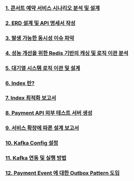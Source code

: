 ### [1. 콘서트 예약 서비스 시나리오 분석 및 설계](https://github.com/JlnHyeok/Concert/blob/main/docs/step5.md)

### [2. ERD 설계 및 API 명세서 작성](https://github.com/JlnHyeok/Concert/blob/main/docs/step6.md)

### [3. 발생 가능한 동시성 이슈 파악](https://github.com/JlnHyeok/Concert/blob/main/docs/step11.md)

### [4. 성능 개선을 위한 Redis 기반의 캐싱 및 로직 이관 분석](https://github.com/JlnHyeok/Concert/edit/main/docs/step13.md)

### [5. 대기열 시스템 로직 이관 및 설계](https://github.com/JlnHyeok/Concert/edit/main/docs/step14.md)

### [6. Index 란?](https://github.com/JlnHyeok/Concert/blob/main/docs/step15-1.md)

### [7. Index 최적화 보고서](https://github.com/JlnHyeok/Concert/blob/main/docs/step15-2.md)

### [8. Payment API 외부 테스트 서버 생성](https://github.com/JlnHyeok/Concert/blob/main/docs/step16-1.md)

### [9. 서비스 확장에 따른 설계 보고서](https://github.com/JlnHyeok/Concert/blob/main/docs/step16-2.md)

### [10. Kafka Config 설정](https://github.com/JlnHyeok/Concert/blob/main/docs/step17-1.md)

### [11. Kafka 연동 및 실행 방법](https://github.com/JlnHyeok/Concert/blob/main/docs/step17-2.md)

### [12. Payment Event 에 대한 Outbox Pattern 도입](https://github.com/JlnHyeok/Concert/blob/main/docs/step18.md)
